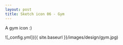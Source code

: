 ```yaml
---
layout: post
title: Sketch icon 06 - Gym
---
```


A gym icon :)

![_config.yml]({{ site.baseurl }}/images/design/gym.jpg)